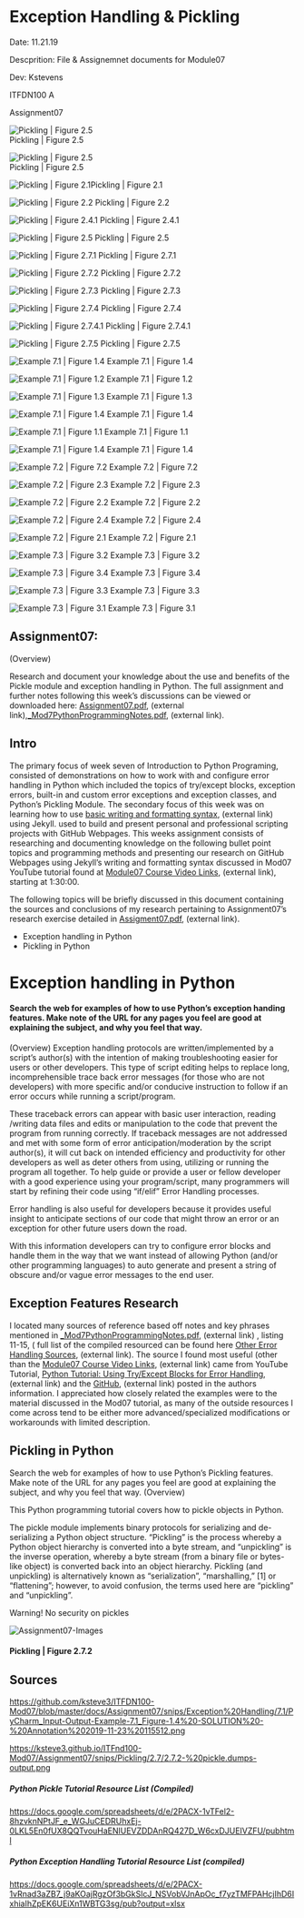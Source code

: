 # Exception Handling & Pickling 

 Date: 11.21.19

 Descprition: File & Assignemnet documents for Module07
 
 Dev: Kstevens
 
 ITFDN100 A
 
 Assignment07
 
![Pickling | Figure 2.5](https://github.com/ksteve3/ITFDN100-Mod07/blob/master/docs/Assignment07/snips/Pickling/2.5/2.5%20pickling%20and%20scaling%20code%20example.png "Pickling | Figure 2.5")  
Pickling | Figure 2.5


![Pickling | Figure 2.5](https://github.com/ksteve3/ITFDN100-Mod07/blob/master/docs/Assignment07/snips/Pickling/2.5/2.5%20pickling%20and%20scaling%20code%20example.png "Pickling | Figure 2.5")  
Pickling | Figure 2.5

![Pickling | Figure 2.1](https://github.com/ksteve3/ITFDN100-Mod07/blob/master/docs/Assignment07/snips/Pickling/2.1/2.1-copyreg_example.PNG "Pickling | Figure 2.1")Pickling | Figure 2.1


![Pickling | Figure 2.2](https://github.com/ksteve3/ITFDN100-Mod07/blob/master/docs/Assignment07/snips/Pickling/2.2/2.2%20output_pickling%20unpickling.png "Pickling | Figure 2.2 ")  Pickling | Figure 2.2

![Pickling | Figure 2.4.1](https://github.com/ksteve3/ITFDN100-Mod07/blob/master/docs/Assignment07/snips/Pickling/2.4/2.4.1%20Output-%20Understanding%20python%20picking%20with%20example%20.png "Pickling | Figure 2.4.1 ")  Pickling | Figure 2.4.1

![Pickling | Figure 2.5](https://github.com/ksteve3/ITFDN100-Mod07/blob/master/docs/Assignment07/snips/Pickling/2.5/2.5%20pickling%20and%20scaling%20code%20example.png "Pickling | Figure 2.5 ")  Pickling | Figure 2.5

![Pickling | Figure 2.7.1](https://github.com/ksteve3/ITFDN100-Mod07/blob/master/docs/Assignment07/snips/Pickling/2.7/2.7.1-%20pickle.dumps-output.png "Pickling | Figure 2.7.1 ")  Pickling | Figure 2.7.1

![Pickling | Figure 2.7.2](https://github.com/ksteve3/ITFDN100-Mod07/blob/master/docs/Assignment07/snips/Pickling/2.7/2.7.2-%20pickle.dumps-output.png "Pickling | Figure 2.7.2 ")  Pickling | Figure 2.7.2

![Pickling | Figure 2.7.3](https://github.com/ksteve3/ITFDN100-Mod07/blob/master/docs/Assignment07/snips/Pickling/2.7/2.7.3-%20pickle.loads-output.png "Pickling | Figure 2.7.3 ")  Pickling | Figure 2.7.3

![Pickling | Figure 2.7.4](https://github.com/ksteve3/ITFDN100-Mod07/blob/master/docs/Assignment07/snips/Pickling/2.7/2.7.4-%20pickle.loads-output.png "Pickling | Figure 2.7.4 ")  Pickling | Figure 2.7.4

![Pickling | Figure 2.7.4.1](https://github.com/ksteve3/ITFDN100-Mod07/blob/master/docs/Assignment07/snips/Pickling/2.7/2.7.4.1-%20expectations%20examples-output.png "Pickling | Figure 2.7.4.1 ")  Pickling | Figure 2.7.4.1

![Pickling | Figure 2.7.5](https://github.com/ksteve3/ITFDN100-Mod07/blob/master/docs/Assignment07/snips/Pickling/2.7/2.7.5%20Handling%20Stateful%20Objects%20-%20output.png "Pickling | Figure 2.7.5 ")  Pickling | Figure 2.7.5

![Example 7.1 | Figure 1.4](https://github.com/ksteve3/ITFDN100-Mod07/blob/master/docs/Assignment07/snips/Exception%20Handling/7.1/CMD-%207.1_1.4%20multiple-exceptions%20-%20output%20Annotation%202019-11-23%20201144.png "Exception Handling 7.1 | Figure 1.4 ")  Example 7.1 | Figure 1.4

![Example 7.1 | Figure 1.2](https://github.com/ksteve3/ITFDN100-Mod07/blob/master/docs/Assignment07/snips/Exception%20Handling/7.1/CMD-Output-Example-7.1_Figure-1.2%20-%20Error%20message%20-%20Annotation%202019-11-23%20115512.png "Exception Handling 7.1 | Figure 1.2 ")  Example 7.1 | Figure 1.2

![Example 7.1 | Figure 1.3](https://github.com/ksteve3/ITFDN100-Mod07/blob/master/docs/Assignment07/snips/Exception%20Handling/7.1/PyCharm_Input-Output-Example-7.1_Figure-1.3%20-%20Error%20message%20-%20Annotation%202019-11-23%20115512.png "Exception Handling 7.1 | Figure 1.3 ")  Example 7.1 | Figure 1.3

![Example 7.1 | Figure 1.4](https://github.com/ksteve3/ITFDN100-Mod07/blob/master/docs/Assignment07/snips/Exception%20Handling/7.1/PyCharm_Input-Output-Example-7.1_Figure-1.4%20-SOLUTION%20-%20Annotation%202019-11-23%20115512.png "Exception Handling 7.1 | Figure 1.4 ")  Example 7.1 | Figure 1.4

![Example 7.1 | Figure 1.1](https://github.com/ksteve3/ITFDN100-Mod07/blob/master/docs/Assignment07/snips/Exception%20Handling/7.1/Rendered-Input_Example-7.1_Figure-1.1-%20Error%20message%20-%20Annotation%202019-11-23%20115512.png "Exception Handling 7.1 | Figure 1.1 ")  Example 7.1 | Figure 1.1

![Example 7.1 | Figure 1.4](https://github.com/ksteve3/ITFDN100-Mod07/blob/master/docs/Assignment07/snips/Exception%20Handling/7.1/Rendered-Input_Example-7.1_Figure-1.4-%20Solution-%20Annotation%202019-11-23%20115512.png "Exception Handling 7.1 | Figure 1.4 ")  Example 7.1 | Figure 1.4

![Example 7.2 | Figure 7.2](https://github.com/ksteve3/ITFDN100-Mod07/blob/master/docs/Assignment07/snips/Exception%20Handling/7.2/7.2%20starter-code%20-%20master.png "Exception Handling 7.2 | Figure 7.2 ")  Example 7.2 | Figure 7.2

![Example 7.2 | Figure 2.3](https://github.com/ksteve3/ITFDN100-Mod07/blob/master/docs/Assignment07/snips/Exception%20Handling/7.2/7.2_2.3-multiple-exceptions%20-%20outputAnnotation%202019-11-23%20201144.png "Exception Handling 7.2 | Figure 2.3 ")  Example 7.2 | Figure 2.3

![Example 7.2 | Figure 2.2](https://github.com/ksteve3/ITFDN100-Mod07/blob/master/docs/Assignment07/snips/Exception%20Handling/7.2/CMD-%207.2_2.2-multiple-exceptions%20-%20outputAnnotation%202019-11-23%20201144.png "Exception Handling 7.2 | Figure 2.2 ")  Example 7.2 | Figure 2.2

![Example 7.2 | Figure 2.4](https://github.com/ksteve3/ITFDN100-Mod07/blob/master/docs/Assignment07/snips/Exception%20Handling/7.2/PyCharm_Input-Output_Example-7.2_Figure-2.4%20-SOLUTION%20-%20Annotation%202019-11-23%20115512.png "Exception Handling 7.2 | Figure 2.4 ")  Example 7.2 | Figure 2.4

![Example 7.2 | Figure 2.1](https://github.com/ksteve3/ITFDN100-Mod07/blob/master/docs/Assignment07/snips/Exception%20Handling/7.2/Rendered%207.2%20figure%202.1%20-%20multiple%20exceptionsAnnotation%202019-11-23%20200626.png "Exception Handling 7.2 | Figure 2.1 ")  Example 7.2 | Figure 2.1

![Example 7.3 | Figure 3.2](https://github.com/ksteve3/ITFDN100-Mod07/blob/master/docs/Assignment07/snips/Exception%20Handling/7.3/CMD-%207.3_3.2-multiple%20built-in%20exceptions%20-%20output%20Annotation%202019-11-23%20201144.png "Exception Handling 7.3 | Figure 3.2 ")  Example 7.3 | Figure 3.2

![Example 7.3 | Figure 3.4](https://github.com/ksteve3/ITFDN100-Mod07/blob/master/docs/Assignment07/snips/Exception%20Handling/7.3/CMD-%207.3_3.4-multiple%20built-in%20exceptions%20-%20output%20Annotation%202019-11-23%20201144.png "Exception Handling 7.3 | Figure 3.4 ")  Example 7.3 | Figure 3.4

![Example 7.3 | Figure 3.3](https://github.com/ksteve3/ITFDN100-Mod07/blob/master/docs/Assignment07/snips/Exception%20Handling/7.3/PyCharm-%207.3_3.3-multiple%20built-in%20exceptions%20-%20output%20Annotation%202019-11-23%20201144.png "Exception Handling 7.3 | Figure 3.3 ")  Example 7.3 | Figure 3.3

![Example 7.3 | Figure 3.1](https://github.com/ksteve3/ITFDN100-Mod07/blob/master/docs/Assignment07/snips/Exception%20Handling/7.3/Rendered%207.3%20figure%203.1%20-%20builtin%20exceptionsAnnotation%202019-11-23%20200626.png "Exception Handling 7.3 | Figure 3.1 ")  Example 7.3 | Figure 3.1




## Assignment07:
 (Overview)
 
 Research and document your knowledge about the use and benefits of the 
 Pickle module and exception handling in Python. The full assignment and further notes following 
 this week’s discussions can be viewed or downloaded here: [Assignment07.pdf](https://canvas.uw.edu/courses/1342958/files/59791641?module_item_id=9973247 "Assignment07.pdf"), (external link),[_Mod7PythonProgrammingNotes.pdf](https://canvas.uw.edu/courses/1342958/files/59801217?module_item_id=9973246 "_Mod7PythonProgrammingNotes.pdf"), (external link).


 ## Intro

The primary focus of week seven of Introduction to Python Programing, consisted of demonstrations on how to work with and configure error handling in Python which included the topics of try/except blocks, exception errors, built-in and custom error exceptions and exception classes, and Python’s Pickling Module. The secondary focus of this week was on learning how to use [basic writing and formatting syntax](https://help.github.com/en/github/writing-on-github/basic-writing-and-formatting-syntax "basic writing and formatting syntax"), (external link) using Jekyll. used to build and present personal and professional scripting projects with GitHub Webpages. 
This weeks assignment consists of researching and documenting knowledge on the following bullet point topics and programming methods and presenting our research on GitHub Webpages using Jekyll’s writing and formatting syntax discussed in  Mod07 YouTube tutorial found at [Module07 Course Video Links](https://www.youtube.com/watch?v=4IkIdXJBC6o&feature=youtu.be "PythonMod7Project"), (external link), starting at 1:30:00.

The following topics will be briefly discussed in this document containing the sources and conclusions of my research pertaining to Assignment07’s research exercise detailed in [Assigment07.pdf](https://canvas.uw.edu/courses/1342958/modules/items/9973247 "Assigment07.pdf"), (external link).

-	Exception handling in Python 
-	Pickling in Python 

# Exception handling in Python 
#### Search the web for examples of how to use Python’s exception handing features. Make note of the URL for any pages you feel are good at explaining the subject, and why you feel that way. 
(Overview)
Exception handling protocols are written/implemented by a script’s author(s) with the intention of making troubleshooting easier for users or other developers. This type of script editing helps to replace long, incomprehensible trace back error messages (for those who are not developers) with more specific and/or conducive instruction to follow if an error occurs while running a script/program.   

These traceback errors can appear with basic user interaction, reading /writing data files and edits or manipulation to the code that prevent the program from running correctly. If traceback messages are not addressed and met with some form of error anticipation/moderation by the script author(s), it will cut back on intended efficiency and productivity for other developers as well as deter others from using, utilizing or running the program all together.  To help guide or provide a user or fellow developer with a good experience using your program/script, many programmers will start by refining their code using “if/elif” Error Handling processes.

Error handling is also useful for developers because it provides useful insight to anticipate sections of our code that might throw an error or an exception for other future users down the road. 

With this information developers can try to configure error blocks and handle them in the way that we want instead of allowing Python (and/or other programming languages) to auto generate and present a string of obscure and/or vague error messages to the end user.

## Exception Features Research
I located many sources of reference based off notes and key phrases mentioned in [_Mod7PythonProgrammingNotes.pdf](https://canvas.uw.edu/courses/1342958/files/59801217?module_item_id=9973246 "_Mod7PythonProgrammingNotes.pdf"), (external link)
, listing 11-15, ( full list of the compiled resourced can be found here [Other Error Handling Sources](https://docs.google.com/spreadsheets/d/e/2PACX-1vRnad3aZB7_j9aKOajRgzOf3bGkSlcJ_NSVobVJnApOc_f7yzTMFPAHcjIhD6IxhiaIhZpEK6UEiXn1WBTG3sg/pub?output=xlsx "Other Error Handling Sources"), (external link).  The source I found most useful (other than the [Module07 Course Video Links](https://www.youtube.com/watch?v=4IkIdXJBC6o&feature=youtu.be "PythonMod7Project"), (external link) came from YouTube Tutorial, [Python Tutorial: Using Try/Except Blocks for Error Handling](https://www.youtube.com/watch?v=NIWwJbo-9_8 "Python Tutorial: Using Try/Except Blocks for Error Handling"), (external link) and the [GitHub](https://github.com/CoreyMSchafer/code_snippets/tree/master/Exceptions "GitHub"), (external link) posted in the authors information. I appreciated how closely related the examples were to the material discussed in the Mod07 tutorial, as many of the outside resources I come across tend to be either more advanced/specialized modifications or workarounds with limited description.



## Pickling in Python
Search the web for examples of how to use Python’s Pickling features. Make note of the URL for any pages you feel are good at explaining the subject, and why you feel that way.
 (Overview)

This Python programming tutorial covers how to pickle objects in Python. 

The pickle module implements binary protocols for serializing and de-serializing a Python object structure. “Pickling” is the process whereby a Python object hierarchy is converted into a byte stream, and “unpickling” is the inverse operation, whereby a byte stream (from a binary file or bytes-like object) is converted back into an object hierarchy. Pickling (and unpickling) is alternatively known as “serialization”, “marshalling,” [1] or “flattening”; however, to avoid confusion, the terms used here are “pickling” and “unpickling”.

Warning! No security on pickles

![Assignment07-Images](https://ksteve3.github.io/ITFnd100-Mod07/Assignment07/snips/Pickling/2.7/2.7.2-%20pickle.dumps-output.png "Pickling | Figure 2.7.2")
#### Pickling | Figure 2.7.2

 



## Sources
https://github.com/ksteve3/ITFDN100-Mod07/blob/master/docs/Assignment07/snips/Exception%20Handling/7.1/PyCharm_Input-Output-Example-7.1_Figure-1.4%20-SOLUTION%20-%20Annotation%202019-11-23%20115512.png

https://ksteve3.github.io/ITFnd100-Mod07/Assignment07/snips/Pickling/2.7/2.7.2-%20pickle.dumps-output.png


##### Python Pickle Tutorial Resource List (Compiled)
https://docs.google.com/spreadsheets/d/e/2PACX-1vTFel2-8hzvknNPtJF_e_WGJuCEDRUhxEj-0LKL5En0fUX8QQTvouHaENlUEVZDDAnRQ427D_W6cxDJUEIVZFU/pubhtml

##### Python Exception Handling Tutorial Resource List (compiled)
https://docs.google.com/spreadsheets/d/e/2PACX-1vRnad3aZB7_j9aKOajRgzOf3bGkSlcJ_NSVobVJnApOc_f7yzTMFPAHcjIhD6IxhiaIhZpEK6UEiXn1WBTG3sg/pub?output=xlsx





